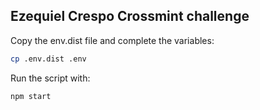 

## Ezequiel Crespo Crossmint challenge

Copy the env.dist file and complete the variables:
```bash
cp .env.dist .env
```

Run the script with:
```bash
npm start
```

